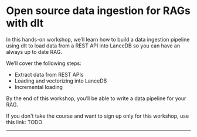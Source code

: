 # Open source data ingestion for RAGs with dlt

In this hands-on workshop, we’ll learn how to build a data ingestion pipeline using dlt to load data from a REST API into LanceDB so you can have an always up to date RAG.

​We’ll cover the following steps:

* Extract data from REST APIs
* Loading and vectorizing into LanceDB
* Incremental loading

​By the end of this workshop, you’ll be able to write a data pipeline for your RAG.

If you don't take the course and want to sign up only for this workshop, use this link: TODO

--- 
